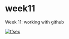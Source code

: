 # week11
Week 11: working with github

[![tfsec](https://github.com/clairolzamcs/week11/actions/workflows/tfsec.yml/badge.svg?branch=prod)](https://github.com/clairolzamcs/week11/actions/workflows/tfsec.yml)
